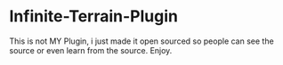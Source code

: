 # Infinite-Terrain-Plugin
This is not MY Plugin, i just made it open sourced so people can see the source or even learn from the source. Enjoy.
